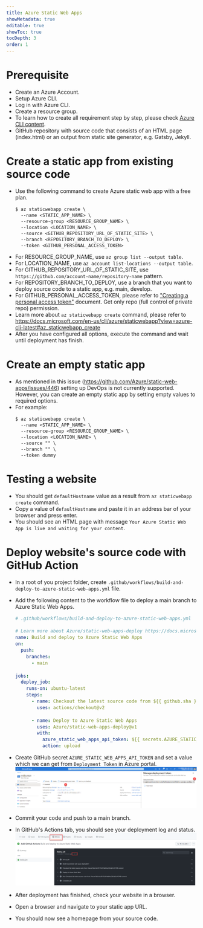 ```yaml
---
title: Azure Static Web Apps
showMetadata: true
editable: true
showToc: true
tocDepth: 3
order: 1
---
```


# Prerequisite
- Create an Azure Account.
- Setup Azure CLI.
- Log in with Azure CLI.
- Create a resource group.
- To learn how to create all requirement step by step, please check [Azure CLI content](/cloud-hosting/azure/azure-cli).
- GitHub repository with source code that consists of an HTML page (index.html) or an output from static site generator, e.g. Gatsby, Jekyll.

# Create a static app from existing source code
- Use the following command to create Azure static web app with a free plan.
  ```
  $ az staticwebapp create \
    --name <STATIC_APP_NAME> \
    --resource-group <RESOURCE_GROUP_NAME> \
    --location <LOCATION_NAME> \
    --source <GITHUB_REPOSITORY_URL_OF_STATIC_SITE> \
    --branch <REPOSITORY_BRANCH_TO_DEPLOY> \
    --token <GITHUB_PERSONAL_ACCESS_TOKEN>
  ```
- For RESOURCE_GROUP_NAME, use `az group list --output table`.
- For LOCATION_NAME, use `az account list-locations --output table`.
- For GITHUB_REPOSITORY_URL_OF_STATIC_SITE, use `https://github.com/account-name/repository-name` pattern.
- For REPOSITORY_BRANCH_TO_DEPLOY, use a branch that you want to deploy source code to a static app, e.g. main, develop.
- For GITHUB_PERSONAL_ACCESS_TOKEN, please refer to
  ["Creating a personal access token"](https://docs.github.com/en/github/authenticating-to-github/keeping-your-account-and-data-secure/creating-a-personal-access-token) document.
  Get only repo (full control of private repo) permission.
- Learn more about `az staticwebapp create` command, please refer to
  https://docs.microsoft.com/en-us/cli/azure/staticwebapp?view=azure-cli-latest#az_staticwebapp_create
- After you have configured all options, execute the command and wait until deployment has finish.

# Create an empty static app
- As mentioned in this issue (https://github.com/Azure/static-web-apps/issues/446) setting up DevOps is not currently supported.
However, you can create an empty static app by setting empty values to required options.
- For example:
  ```
  $ az staticwebapp create \
    --name <STATIC_APP_NAME> \
    --resource-group <RESOURCE_GROUP_NAME> \
    --location <LOCATION_NAME> \
    --source "" \
    --branch "" \
    --token dummy
  ```

# Testing a website
- You should get `defaultHostname` value as a result from `az staticwebapp create` command.
- Copy a value of `defaultHostname` and paste it in an address bar of your browser and press enter.
- You should see an HTML page with message `Your Azure Static Web App is live and waiting for your content`.

# Deploy website's source code with GitHub Action
- In a root of you project folder, create `.github/workflows/build-and-deploy-to-azure-static-web-apps.yml` file.
- Add the following content to the workflow file to deploy a main branch to Azure Static Web Apps.

  ```yaml
  # .github/workflows/build-and-deploy-to-azure-static-web-apps.yml

  # Learn more about Azure/static-web-apps-deploy https://docs.microsoft.com/en-us/azure/static-web-apps/github-actions-workflow
  name: Build and deploy to Azure Static Web Apps
  on:
    push:
      branches:
        - main

  jobs:
    deploy_job:
      runs-on: ubuntu-latest
      steps:
        - name: Checkout the latest source code from ${{ github.sha }} commit
          uses: actions/checkout@v2

        - name: Deploy to Azure Static Web Apps
          uses: Azure/static-web-apps-deploy@v1
          with:
            azure_static_web_apps_api_token: ${{ secrets.AZURE_STATIC_WEB_APPS_API_TOKEN }}
            action: upload

  ```
- Create GitHub secret `AZURE_STATIC_WEB_APPS_API_TOKEN` and set a value which we can get from `Deployment Token` in Azure portal.
  ![](images/get-azure-static-web-apps-deployment-token.png)
- Commit your code and push to a main branch.
- In GitHub's Actions tab, you should see your deployment log and status.
  ![](images/azure-static-web-app-actions-log.png)
- After deployment has finished, check your website in a browser.
- Open a browser and navigate to your static app URL.
- You should now see a homepage from your source code.
